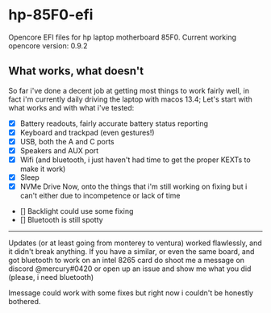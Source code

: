 # hp-85F0-efi
Opencore EFI files for hp laptop motherboard 85F0. Current working opencore version: 0.9.2

## What works, what doesn't

So far i've done a decent job at getting most things to work fairly well, in fact i'm currently daily driving the laptop with macos 13.4; Let's start with what works and with what i've tested:
- [X] Battery readouts, fairly accurate battery status reporting
- [X] Keyboard and trackpad (even gestures!)
- [X] USB, both the A and C ports
- [X] Speakers and AUX port 
- [X] Wifi (and bluetooth, i just haven't had time to get the proper KEXTs to make it work)
- [X] Sleep
- [X] NVMe Drive
Now, onto the things that i'm still working on fixing but i can't either due to incompetence or lack of time
- [] Backlight could use some fixing 
- [] Bluetooth is still spotty

----
Updates (or at least going from monterey to ventura) worked flawlessly, and it didn't break anything. If you have a similar, or even the same board, and got bluetooth to work on an intel 8265 card do shoot me a message on discord @mercury#0420 or open up an issue and show me what you did (please, i need bluetooth)

Imessage could work with some fixes but right now i couldn't be honestly bothered. 
